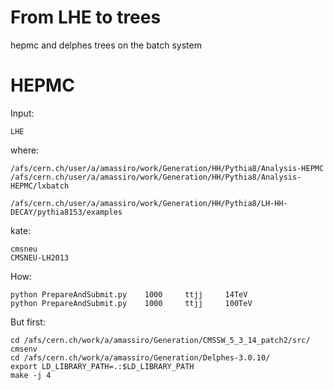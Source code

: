From LHE to trees
==============

hepmc and delphes trees on the batch system

HEPMC
=======

Input:

    LHE

where:

    /afs/cern.ch/user/a/amassiro/work/Generation/HH/Pythia8/Analysis-HEPMC
    /afs/cern.ch/user/a/amassiro/work/Generation/HH/Pythia8/Analysis-HEPMC/lxbatch

    /afs/cern.ch/user/a/amassiro/work/Generation/HH/Pythia8/LH-HH-DECAY/pythia8153/examples

kate:

    cmsneu
    CMSNEU-LH2013


How:

    python PrepareAndSubmit.py    1000     ttjj     14TeV
    python PrepareAndSubmit.py    1000     ttjj     100TeV


But first:

    cd /afs/cern.ch/work/a/amassiro/Generation/CMSSW_5_3_14_patch2/src/
    cmsenv
    cd /afs/cern.ch/work/a/amassiro/Generation/Delphes-3.0.10/
    export LD_LIBRARY_PATH=.:$LD_LIBRARY_PATH
    make -j 4



